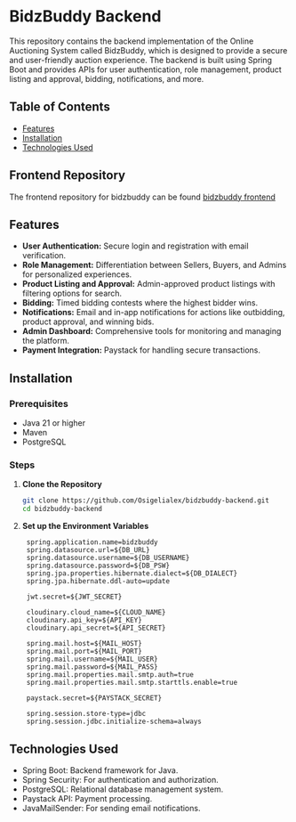 # BidzBuddy Backend

This repository contains the backend implementation of the Online Auctioning System called BidzBuddy, which is designed to provide a secure and user-friendly auction experience. The backend is built using Spring Boot and provides APIs for user authentication, role management, product listing and approval, bidding, notifications, and more.

## Table of Contents

- [Features](#features)
- [Installation](#installation)
- [Technologies Used](#technologies-used)

## Frontend Repository
The frontend repository for bidzbuddy can be found [bidzbuddy frontend](https://github.com/Osigelialex/bidzbuddy-frontend)

## Features

- **User Authentication:** Secure login and registration with email verification.
- **Role Management:** Differentiation between Sellers, Buyers, and Admins for personalized experiences.
- **Product Listing and Approval:** Admin-approved product listings with filtering options for search.
- **Bidding:** Timed bidding contests where the highest bidder wins.
- **Notifications:** Email and in-app notifications for actions like outbidding, product approval, and winning bids.
- **Admin Dashboard:** Comprehensive tools for monitoring and managing the platform.
- **Payment Integration:** Paystack for handling secure transactions.

## Installation

### Prerequisites

- Java 21 or higher
- Maven
- PostgreSQL

### Steps

1. **Clone the Repository**

   ```bash
   git clone https://github.com/Osigelialex/bidzbuddy-backend.git
   cd bidzbuddy-backend

2. **Set up the Environment Variables**
   ```
    spring.application.name=bidzbuddy
    spring.datasource.url=${DB_URL}
    spring.datasource.username=${DB_USERNAME}
    spring.datasource.password=${DB_PSW}
    spring.jpa.properties.hibernate.dialect=${DB_DIALECT}
    spring.jpa.hibernate.ddl-auto=update
    
    jwt.secret=${JWT_SECRET}
    
    cloudinary.cloud_name=${CLOUD_NAME}
    cloudinary.api_key=${API_KEY}
    cloudinary.api_secret=${API_SECRET}
    
    spring.mail.host=${MAIL_HOST}
    spring.mail.port=${MAIL_PORT}
    spring.mail.username=${MAIL_USER}
    spring.mail.password=${MAIL_PASS}
    spring.mail.properties.mail.smtp.auth=true
    spring.mail.properties.mail.smtp.starttls.enable=true
    
    paystack.secret=${PAYSTACK_SECRET}
    
    spring.session.store-type=jdbc
    spring.session.jdbc.initialize-schema=always
   ```

## Technologies Used

- Spring Boot: Backend framework for Java.
- Spring Security: For authentication and authorization.
- PostgreSQL: Relational database management system.
- Paystack API: Payment processing.
- JavaMailSender: For sending email notifications.
